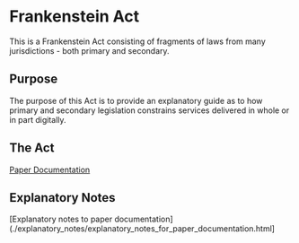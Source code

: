 # Frankenstein Act

This is a Frankenstein Act consisting of fragments of laws from many jurisdictions - both primary and secondary.

## Purpose

The purpose of this Act is to provide an explanatory guide as to how primary and secondary legislation constrains services delivered in whole or in part digitally.

## The Act

[Paper Documentation](./act/paper_documentation.html)

## Explanatory Notes

[Explanatory notes to paper documentation](./explanatory_notes/explanatory_notes_for_paper_documentation.html]